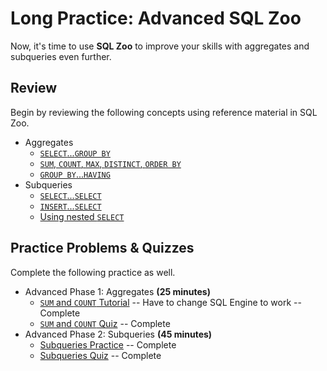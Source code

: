 # Long Practice: Advanced SQL Zoo

Now, it's time to use **SQL Zoo** to improve your skills with aggregates and
subqueries even further.

## Review

Begin by reviewing the following concepts using reference material in SQL Zoo.

* Aggregates
  * [`SELECT`...`GROUP BY`][aggregates reference1]
  * [`SUM`, `COUNT`, `MAX`, `DISTINCT`, `ORDER BY`][aggregates reference2]
  * [`GROUP BY`...`HAVING`][aggregates reference3]
* Subqueries
  * [`SELECT`...`SELECT`][subquery reference1]
  * [`INSERT`...`SELECT`][subquery reference2]
  * [Using nested `SELECT`][subquery reference3]

## Practice Problems & Quizzes

Complete the following practice as well.

* Advanced Phase 1: Aggregates __(25 minutes)__
  * [`SUM` and `COUNT` Tutorial][aggregates tutorial1]
  -- Have to change SQL Engine to work
  -- Complete
  * [`SUM` and `COUNT` Quiz][aggregates quiz1]
  -- Complete
* Advanced Phase 2: Subqueries __(45 minutes)__
  * [Subqueries Practice][subquery tutorial1]
  -- Complete
  * [Subqueries Quiz][subquery quiz1]
  -- Complete

[aggregates reference1]: https://sqlzoo.net/wiki/SELECT_.._GROUP_BY
[aggregates reference2]: https://sqlzoo.net/wiki/Using_SUM,_Count,_MAX,_DISTINCT_and_ORDER_BY
[aggregates reference3]: https://sqlzoo.net/wiki/Using_GROUP_BY_and_HAVING.

[aggregates tutorial1]: https://sqlzoo.net/wiki/SUM_and_COUNT
[aggregates quiz1]: https://sqlzoo.net/wiki/SUM_and_COUNT_Quiz

[subquery reference1]: https://sqlzoo.net/wiki/SELECT_.._SELECT
[subquery reference2]: https://sqlzoo.net/wiki/INSERT_.._SELECT
[subquery reference3]: https://sqlzoo.net/wiki/Using_nested_SELECT

[subquery tutorial1]: https://sqlzoo.net/wiki/SELECT_within_SELECT_Tutorial
[subquery quiz1]: https://sqlzoo.net/wiki/Nested_SELECT_Quiz
